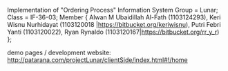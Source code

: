 Implementation of "Ordering Process" Information System 
Group = Lunar; 
Class = IF-36-03; 
Member {
Alwan M Ubaidillah Al-Fath (1103124293), 
Keri Wisnu Nurhidayat (1103120018 |https://bitbucket.org/keriwisnu), 
Putri Febri Yanti (1103120022), 
Ryan Rynaldo (1103120167|https://bitbucket.org/rr_y_r)
};

demo pages / development website:
http://patarana.com/projectLunar/clientSide/index.html#!/home